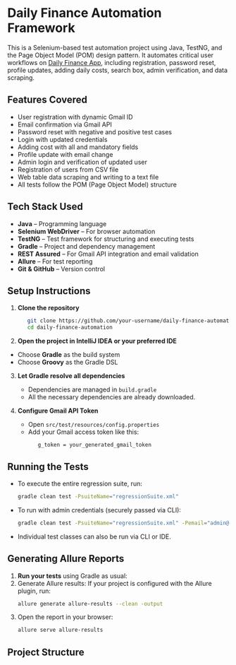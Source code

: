 # Daily Finance Automation Framework

This is a Selenium-based test automation project using Java, TestNG, and the Page Object Model (POM) design pattern. It automates critical user workflows on [Daily Finance App](https://dailyfinance.roadtocareer.net/), including registration, password reset, profile updates, adding daily costs, search box, admin verification, and data scraping.


##  Features Covered

-  User registration with dynamic Gmail ID
-  Email confirmation via Gmail API
-  Password reset with negative and positive test cases
-  Login with updated credentials
-  Adding cost with all and mandatory fields
-  Profile update with email change
-  Admin login and verification of updated user
-  Registration of users from CSV file
-  Web table data scraping and writing to a text file
-  All tests follow the POM (Page Object Model) structure


##  Tech Stack Used

- **Java** – Programming language
- **Selenium WebDriver** – For browser automation
- **TestNG** – Test framework for structuring and executing tests
- **Gradle** – Project and dependency management
- **REST Assured** – For Gmail API integration and email validation
- **Allure** – For test reporting
- **Git & GitHub** – Version control


##  Setup Instructions

1. **Clone the repository**

   ```bash
      git clone https://github.com/your-username/daily-finance-automation.git
      cd daily-finance-automation
   ```

 2. **Open the project in IntelliJ IDEA or your preferred IDE**

   - Choose **Gradle** as the build system
   - Choose **Groovy** as the Gradle DSL
  
3. **Let Gradle resolve all dependencies**
   - Dependencies are managed in `build.gradle`
   - All the necessary dependencies are already downloaded.

4. **Configure Gmail API Token**

   - Open `src/test/resources/config.properties`
   - Add your Gmail access token like this:
     ```base
        g_token = your_generated_gmail_token
     ```

##  Running the Tests
- To execute the entire regression suite, run:
   ```bash
   gradle clean test -PsuiteName="regressionSuite.xml"
   ```

- To run with admin credentials (securely passed via CLI):
   ```bash
   gradle clean test -PsuiteName="regressionSuite.xml" -Pemail="admin@test.com" -Ppassword="admin123"
   ```
- Individual test classes can also be run via CLI or IDE.


## Generating Allure Reports

1. **Run your tests** using Gradle as usual:
2. Generate Allure results:
   If your project is configured with the Allure plugin, run:
   ```bash
   allure generate allure-results --clean -output
   ```
3. Open the report in your browser:
   ```bash
   allure serve allure-results
   ```

##  Project Structure
```
```
